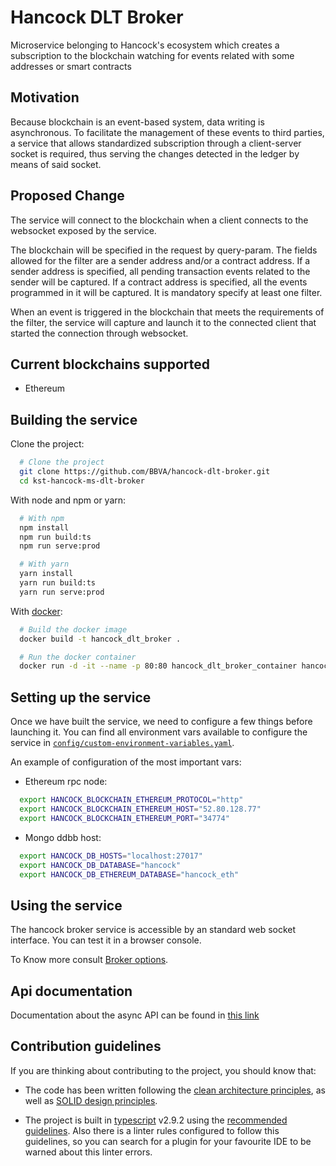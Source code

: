# Hancock DLT Broker

Microservice belonging to Hancock's ecosystem which creates a subscription to the blockchain 
watching for events related with some addresses or smart contracts

## Motivation

Because blockchain is an event-based system, data writing is asynchronous. To facilitate the management of these events to third parties, a service that allows standardized subscription through a client-server socket is required, thus serving the changes detected in the ledger by means of said socket.

## Proposed Change

The service will connect to the blockchain when a client connects to the websocket exposed by the service.

The blockchain will be specified in the request by query-param. The fields allowed for the filter are a sender address and/or a contract address. If a sender address is specified, all pending transaction events related to the sender will be captured. If a contract address is specified, all the events programmed in it will be captured. It is mandatory specify at least one filter.

When an event is triggered in the blockchain that meets the requirements of the filter, the service will capture and launch it to the connected client that started the connection through websocket.

## Current blockchains supported

* Ethereum

## Building the service

Clone the project:
```bash
  # Clone the project 
  git clone https://github.com/BBVA/hancock-dlt-broker.git
  cd kst-hancock-ms-dlt-broker
```

With node and npm or yarn:
```bash
  # With npm
  npm install
  npm run build:ts
  npm run serve:prod

  # With yarn
  yarn install
  yarn run build:ts
  yarn run serve:prod
```

With [docker](https://www.docker.com/):
```bash
  # Build the docker image
  docker build -t hancock_dlt_broker .

  # Run the docker container
  docker run -d -it --name -p 80:80 hancock_dlt_broker_container hancock_dlt_broker
```

## Setting up the service

Once we have built the service, we need to configure a few things before launching it. You can find all environment vars 
available to configure the service in [`config/custom-environment-variables.yaml`](https://github.com/BBVA/hancock-dlt-broker/blob/master/config/custom-environment-variables.yaml).

An example of configuration of the most important vars:

- Ethereum rpc node:
```bash
  export HANCOCK_BLOCKCHAIN_ETHEREUM_PROTOCOL="http"
  export HANCOCK_BLOCKCHAIN_ETHEREUM_HOST="52.80.128.77"
  export HANCOCK_BLOCKCHAIN_ETHEREUM_PORT="34774"
```

- Mongo ddbb host:
```bash
  export HANCOCK_DB_HOSTS="localhost:27017"
  export HANCOCK_DB_DATABASE="hancock"
  export HANCOCK_DB_ETHEREUM_DATABASE="hancock_eth"
```

## Using the service

The hancock broker service is accessible by an standard web socket interface. You can test it in a browser console.

To Know more consult <a href="./Broker.md/">Broker options</a>. 

## Api documentation

Documentation about the async API can be found in [this link](https://bbva.github.io/hancock-dlt-broker/api.html)

## Contribution guidelines

If you are thinking about contributing to the project, you should know that:

- The code has been written following the [clean architecture principles](https://8thlight.com/blog/uncle-bob/2012/08/13/the-clean-architecture.html), as well as [SOLID design principles](https://es.wikipedia.org/wiki/SOLID).

- The project is built in [typescript](https://www.typescriptlang.org/) v2.9.2 using the [recommended guidelines](https://github.com/palantir/tslint/blob/master/src/configs/recommended.ts). Also there is a linter rules configured to follow this guidelines, so you can search for a plugin for your favourite IDE to be warned about this linter errors.
